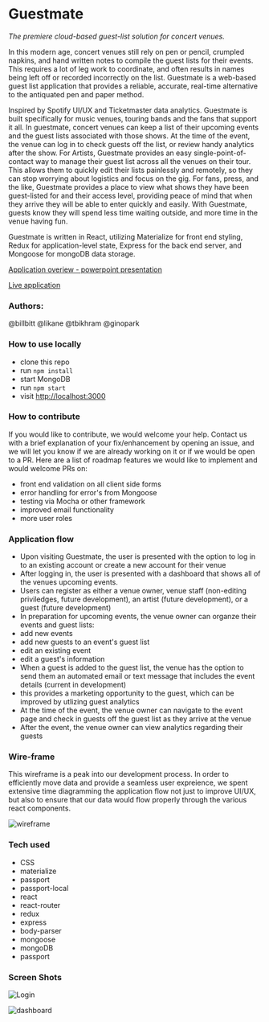 # Guestmate
*The premiere cloud-based guest-list solution for concert venues.*

In this modern age, concert venues still rely on pen or pencil, crumpled napkins, and hand written notes to compile the guest lists for their events.  This requires a lot of leg work to coordinate, and often results in names being left off or recorded incorrectly on the list.  Guestmate is a web-based guest list application that provides a reliable, accurate, real-time alternative to the antiquated pen and paper method. 

Inspired by Spotify UI/UX and Ticketmaster data analytics. Guestmate is built specifically for music venues, touring bands and the fans that support it all.  In guestmate, concert venues can keep a list of their upcoming events and the guest lists associated with those shows.  At the time of the event, the venue can log in to check guests off the list, or review handy analytics after the show.  For Artists, Guestmate provides an easy single-point-of-contact way to manage their guest list across all the venues on their tour.  This allows them to quickly edit their lists painlessly and remotely, so they can stop worrying about logistics and focus on the gig.  For fans, press, and the like, Guestmate provides a place to view what shows they have been guest-listed for and their access level, providing peace of mind that when they arrive they will be able to enter quickly and easily.  With Guestmate, guests know they will spend less time waiting outside, and more time in the venue having fun.

Guestmate is written in React, utilizing Materialize for front end styling, Redux for application-level state, Express for the back end server, and Mongoose for mongoDB data storage.

[Application overiew - powerpoint presentation](https://docs.google.com/presentation/d/16AuuNiVx-6C_qLy8eopBgdTxHk44lBssERGpnRnCYJc/edit?usp=sharing)

[Live application](http://www.guestmate.io)

### Authors: 
@billbitt
@likane
@tbikhram
@ginopark

### How to use locally 
* clone this repo
* run `npm install`
* start MongoDB
* run `npm start`
* visit [http://localhost:3000]("http://localhost:3000")

### How to contribute
If you would like to contribute, we would welcome your help.  Contact us with a brief explanation of your fix/enhancement by opening an issue, and we will let you know if we are already working on it or if we would be open to a PR.  Here are a list of roadmap features we would like to implement and would welcome PRs on:
* front end validation on all client side forms
* error handling for error's from Mongoose
* testing via Mocha or other framework
* improved email functionality
* more user roles

### Application flow

+ Upon visiting Guestmate, the user is presented with the option to log in to an existing account or create a new account for their venue
+ After logging in, the user is presented with a dashboard that shows all of the venues upcoming events.
 + Users can register as either a venue owner, venue staff (non-editing priviledges, future development), an artist (future development), or a guest (future development)
+ In preparation for upcoming events, the venue owner can organze their events and guest lists:
 + add new events
 + add new guests to an event's guest list
 + edit an existing event 
 + edit a guest's information
+ When a guest is added to the guest list, the venue has the option to send them an automated email or text message that includes the event details (current in development)
 + this provides a marketing opportunity to the guest, which can be improved by utlizing guest analytics
+ At the time of the event, the venue owner can navigate to the event page and check in guests off the guest list as they arrive at the venue
+ After the event, the venue owner can view analytics regarding their guests

### Wire-frame
This wireframe is a peak into our development process.  In order to efficiently move data and provide a seamless user expreience, we spent extensive time diagramming the application flow not just to improve UI/UX, but also to ensure that our data would flow properly through the various react components.

![wireframe](http://i.imgur.com/8y71XDD.png)

### Tech used
+ CSS
+ materialize
+ passport
+ passport-local
+ react
+ react-router
+ redux
+ express
+ body-parser
+ mongoose
+ mongoDB
+ passport

### Screen Shots
![Login](http://i.imgur.com/qIqqwMN.png)

![dashboard](http://i.imgur.com/zPxG0rH.png)
